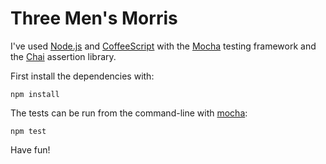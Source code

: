 # Three Men's Morris

I've used [Node.js](https://nodejs.org/en/) and [CoffeeScript](http://coffeescript.org/) with the [Mocha](https://mochajs.org/) testing framework and the [Chai](http://chaijs.com/) assertion library.

First install the dependencies with:

	npm install

The tests can be run from the command-line with [mocha](http://visionmedia.github.io/mocha/):

	npm test
	
Have fun!


